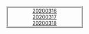 <style>
    #div1{
        border : 5px ridge lightgray;
        float :left;
        width : 200px;
        text-align : center;
    }
    #div2{
        float : rigth;
    }
</style>
<!-- 목차 -->
<div id ="div1">
<a href ="20200316/summary.html">20200316</a><br>
<a href ="20200317/summary.html">20200317</a><br>
<a href ="20200318/summary.html">20200318</a><br>
</div>
